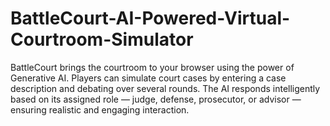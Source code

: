 # BattleCourt-AI-Powered-Virtual-Courtroom-Simulator
BattleCourt brings the courtroom to your browser using the power of Generative AI. Players can simulate court cases by entering a case description and debating over several rounds. The AI responds intelligently based on its assigned role — judge, defense, prosecutor, or advisor — ensuring realistic and engaging interaction.
